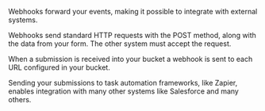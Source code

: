 Webhooks forward your events, making it possible to integrate with external systems.

Webhooks send standard HTTP requests with the POST method, along with the data from your form. The other system must accept the request.

When a submission is received into your bucket a webhook is sent to each URL configured in your bucket.

Sending your submissions to task automation frameworks, like Zapier, enables integration with many other systems like Salesforce and many others.
